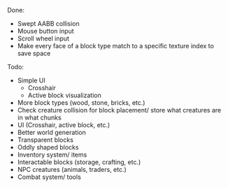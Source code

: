 Done:
* Swept AABB collision
* Mouse button input
* Scroll wheel input
* Make every face of a block type match to a specific texture index to save space

Todo:
* Simple UI
  * Crosshair
  * Active block visualization
* More block types (wood, stone, bricks, etc.)
* Check creature collision for block placement/ store what creatures are in what chunks
* UI (Crosshair, active block, etc.)
* Better world generation
* Transparent blocks
* Oddly shaped blocks
* Inventory system/ items
* Interactable blocks (storage, crafting, etc.)
* NPC creatures (animals, traders, etc.)
* Combat system/ tools
